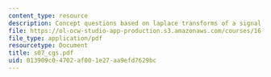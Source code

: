 ```yaml
---
content_type: resource
description: Concept questions based on laplace transforms of a signal, exponential.
file: https://ol-ocw-studio-app-production.s3.amazonaws.com/courses/16-01-unified-engineering-i-ii-iii-iv-fall-2005-spring-2006/013909c04702af001e27aa9efd7629bc_s07_cgs.pdf
file_type: application/pdf
resourcetype: Document
title: s07_cgs.pdf
uid: 013909c0-4702-af00-1e27-aa9efd7629bc
---
```

